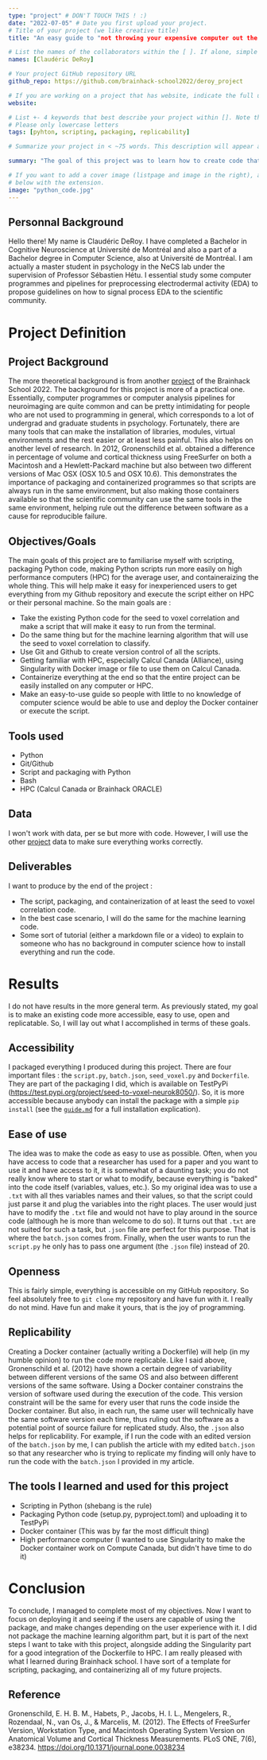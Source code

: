 ```yaml
---
type: "project" # DON'T TOUCH THIS ! :)
date: "2022-07-05" # Date you first upload your project.
# Title of your project (we like creative title)
title: "An easy guide to "not throwing your expensive computer out the window because you can't run a Python neuroimaging tool"

# List the names of the collaborators within the [ ]. If alone, simple put your name within []
names: [Claudéric DeRoy]

# Your project GitHub repository URL
github_repo: https://github.com/brainhack-school2022/deroy_project

# If you are working on a project that has website, indicate the full url including "https://" below or leave it empty.
website:

# List +- 4 keywords that best describe your project within []. Note that the project summary also involves a number of key words. Those are listed on top of the [github repository](https://github.com/brainhack-school2020/project_template), click `manage topics`.
# Please only lowercase letters
tags: [pyhton, scripting, packaging, replicability]

# Summarize your project in < ~75 words. This description will appear at the top of your page and on the list page with other projects..

summary: "The goal of this project was to learn how to create code that would be easy to use for unexperienced users but also to be as more open as possible while also being replicable. So I took a code already written and scripted it, packaged it, made a Docker container for it, and finally created a guide on how to use it."

# If you want to add a cover image (listpage and image in the right), add it to your directory and indicate the name
# below with the extension.
image: "python_code.jpg"
---
```

<!-- This is an html comment and this won't appear in the rendered page. You are now editing the "content" area, the core of your description. Everything that you can do in markdown is allowed below. We added a couple of comments to guide your through documenting your progress. -->


## Personnal Background
Hello there! My name is Claudéric DeRoy. I have completed a Bachelor in Cognitive Neuroscience at Université de Montréal and also a part of a Bachelor degree in Computer Science, also at Université de Montréal. I am actually a master student in psychology in the NeCS lab under the supervision of Professor Sébastien Hétu. I essential study some computer programmes and pipelines for preprocessing electrodermal activity (EDA) to propose guidelines on how to signal process EDA to the scientific community.

# Project Definition
## Project Background
The more theoretical background is from another [project](https://github.com/brainhack-school2022/Lajoie_project/blob/main/project_description.md) of the Brainhack School 2022. The background for this project is more of a practical one. Essentially, computer programmes or computer analysis pipelines for neuroimaging are quite common and can be pretty intimidating for people who are not used to programming in general, which corresponds to a lot of undergrad and graduate students in psychology. Fortunately, there are many tools that can make the installation of libraries, modules, virtual environments and the rest easier or at least less painful. This also helps on another level of research. In 2012, Gronenschild et al. obtained a difference in percentage of volume and cortical thickness using FreeSurfer on both a Macintosh and a Hewlett-Packard machine but also between two different versions of Mac OSX (OSX 10.5 and OSX 10.6). This demonstrates the importance of packaging and containerized programmes so that scripts  are always run in the same environment, but also making those containers available so that the scientific community can use the same tools in the same environment, helping rule out the difference between software as a cause for reproducible failure.


## Objectives/Goals
The main goals of this project are to familiarise myself with scripting, packaging Python code, making Python scripts run more easily on high performance computers (HPC) for the average user, and containeraizing the whole thing. This will help make it easy for inexperienced users to get everything from my Github repository and execute the script either on HPC or their personal machine. So the main goals are : 
- Take the existing Python code for the seed to voxel correlation and make a script that will make it easy to run from the terminal.
- Do the same thing but for the machine learning algorithm that will use the seed to voxel correlation to classify.
- Use Git and Github to create version control of all the scripts.
- Getting familiar with HPC, especially Calcul Canada (Alliance), using Singularity with Docker image or file to use them on Calcul Canada.
- Containerize everything at the end so that the entire project can be easily installed on any computer or HPC.
- Make an easy-to-use guide so people with little to no knowledge of computer science would be able to use and deploy the Docker container or execute the script.


## Tools used
- Python
- Git/Github
- Script and packaging with Python
- Bash
- HPC (Calcul Canada or Brainhack ORACLE)


## Data
I won't work with data, per se but more with code. However, I will use the other [project](https://github.com/brainhack-school2022/Lajoie_project/blob/main/project_description.md) data to make sure everything works correctly.


## Deliverables
I want to produce by the end of the project :
- The script, packaging, and containerization of at least the seed to voxel correlation code.
- In the best case scenario, I will do the same for the machine learning code.
- Some sort of tutorial (either a markdown file or a video) to explain to someone who has no background in computer science how to install everything and run the code.


# Results
I do not have results in the more general term. As previously stated, my goal is to make an existing code more accessible, easy to use, open and replicatable. So, I will lay out what I accomplished in terms of these goals.

## Accessibility
I packaged everything I produced during this project. There are four important files : the `script.py`, `batch.json`, `seed_voxel.py` and `Dockerfile`. They are part of the packaging I did, which is available on TestPyPi (https://test.pypi.org/project/seed-to-voxel-neurok8050/). So, it is more accessible because anybody can install the package with a simple `pip install` (see the [`guide.md`](https://github.com/brainhack-school2022/deroy_project/blob/main/guide.md) for a full installation explication).

## Ease of use
The idea was to make the code as easy to use as possible. Often, when you have access to code that a researcher has used for a paper and you want to use it and have access to it, it is somewhat of a daunting task; you do not really know where to start or what to modify, because everything is "baked" into the code itself (variables, values, etc.). So my original idea was to use a `.txt` with all thes variables names and their values, so that the script could just parse it and plug the variables into the right places. The user would just have to modify the `.txt` file and would not have to play around in the source code (although he is more than welcome to do so). It turns out that `.txt` are not suited for such a task, but `.json` file are perfect for this purpose. That is where the `batch.json` comes from. Finally, when the user wants to run the `script.py` he only has to pass one argument (the `.json` file) instead of 20.

## Openness
This is fairly simple, everything is accessible on my GitHub repository. So feel absolutely free to `git clone` my repository and have fun with it. I really do not mind. Have fun and make it yours, that is the joy of programming.

## Replicability
Creating a Docker container (actually writing a Dockerfile) will help (in my humble opinion) to run the code more replicable. Like I said above, Gronenschild et al. (2012) have shown a certain degree of variability between different versions of the same OS and also between different versions of the same software. Using a Docker container constrains the version of software used during the execution of the code. This version constraint will be the same for every user that runs the code inside the Docker container. But also, in each run, the same user will technically have the same software version each time, thus ruling out the software as a potential point of source failure for replicated study.
Also, the `.json` also helps for replicability. For example, if I run the code with an edited version of the `batch.json` by me, I can publish the article with my edited `batch.json` so that any researcher who is trying to replicate my finding will only have to run the code with the `batch.json` I provided in my article.



## The tools I learned and used for this project

- Scripting in Python (shebang is the rule)
- Packaging Python code (setup.py, pyproject.toml) and uploading it to TestPyPi
- Docker container (This was by far the most difficult thing)
- High performance computer (I wanted to use Singularity to make the Docker container work on Compute Canada, but didn't have time to do it)

# Conclusion

To conclude, I managed to complete most of my objectives. Now I want to focus on deploying it and seeing if the users are capable of using the package, and make changes depending on the user experience with it. I did not package the machine learning algorithm part, but it is part of the next steps I want to take with this project, alongside adding the Singularity part for a good integration of the Dockerfile to HPC. I am really pleased with what I learned during Brainhack school. I have sort of a template for scripting, packaging, and containerizing all of my future projects. 

## Reference
Gronenschild, E. H. B. M., Habets, P., Jacobs, H. I. L., Mengelers, R., Rozendaal, N., van Os, J., & Marcelis, M. (2012). The Effects of FreeSurfer Version, Workstation Type, and Macintosh Operating System Version on Anatomical Volume and Cortical Thickness Measurements. PLoS ONE, 7(6), e38234. https://doi.org/10.1371/journal.pone.0038234
